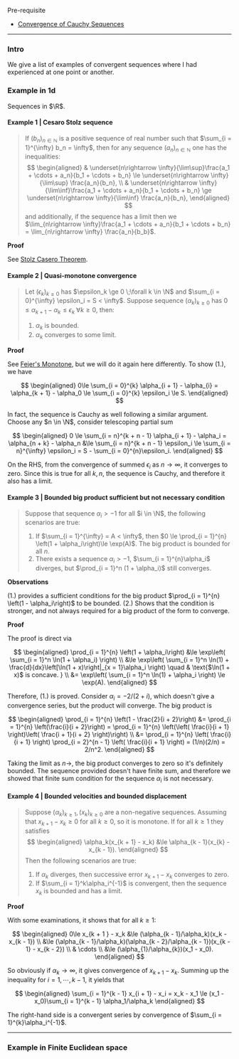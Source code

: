 
Pre-requisite 
- [Convergence of Cauchy Sequences](MATH%20000%20Math%20Essential/Analysis/Convergence%20of%20Cauchy%20Sequences.md)


---
### **Intro**

We give a list of examples of convergent sequences where I had experienced at one point or another. 



### **Example in 1d**

Sequences in $\R$. 

#### **Example 1 | Cesaro Stolz sequence**
> If $(b_n)_{n\in \mathbb N}$ is a positive sequence of real number such that $\sum_{i = 1}^{\infty} b_n = \infty$, then for any sequence $(a_n)_{n\in\mathbb N}$ one has the inequalities: 
> $$
> \begin{aligned}
>   & \underset{n\rightarrow \infty}{\lim\sup}\frac{a_1 + \cdots + a_n}{b_1 + \cdots + b_n} \le 
>   \underset{n\rightarrow \infty}{\lim\sup} \frac{a_n}{b_n}, 
>   \\ 
>   & \underset{n\rightarrow \infty}{\lim\inf}\frac{a_1 + \cdots + a_n}{b_1 + \cdots + b_n} \ge 
>   \underset{n\rightarrow \infty}{\lim\inf} \frac{a_n}{b_n}, 
> \end{aligned}
> $$
> and additionally, if the sequence has a limit then we $\lim_{n\rightarrow \infty}\frac{a_1 + \cdots + a_n}{b_1 + \cdots + b_n} = \lim_{n\rightarrow \infty} \frac{a_n}{b_b}$. 

**Proof**

See [Stolz Casero Theorem](MATH%20000%20Math%20Essential/Analysis/Stolz%20Casero%20Theorem.md). 


#### **Example 2 | Quasi-monotone convergence**
> Let $(\epsilon_k)_{k \ge 0}$ has $\epsilon_k \ge 0 \;\forall k \in \N$ and $\sum_{i = 0}^{\infty} \epsilon_i = S < \infty$. 
> Suppose sequence $(\alpha_k)_{k \ge 0}$ has $0 \le\alpha_{k + 1} - \alpha_k \le \epsilon_k \; \forall k \ge 0$, then: 
> 1. $\alpha_k$ is bounded. 
> 2. $\alpha_k$ converges to some limit. 

**Proof**

See [Fejer's Monotone](AMATH%20516%20Numerical%20Optimizations/Operators%20Theory/Fejer's%20Monotone.md), but we will do it again here differently. 
To show (1.), we have 

$$
\begin{aligned}
    0\le \sum_{i = 0}^{k} \alpha_{i + 1} - \alpha_{i} = \alpha_{k + 1} - \alpha_0 \le 
    \sum_{i = 0}^{k} \epsilon_i \le S. 
\end{aligned}
$$

In fact, the sequence is Cauchy as well following a similar argument. 
Choose any $n \in \N$, consider telescoping partial sum 

$$
\begin{aligned}
    0 \le \sum_{i = n}^{k + n - 1} \alpha_{i + 1} - \alpha_i
    = \alpha_{n + k} - \alpha_n 
    &\le \sum_{i = n}^{k + n - 1} \epsilon_i 
    \le \sum_{i = n}^{\infty} \epsilon_i = S - \sum_{i = 0}^{n}\epsilon_i. 
\end{aligned}
$$

On the RHS, from the convergence of summed $\epsilon_i$ as $n\rightarrow \infty$, it converges to zero. 
Since this is true for all $k, n$, the sequence is Cauchy, and therefore it also has a limit. 


#### **Example 3 | Bounded big product sufficient but not necessary condition**
> Suppose that sequence $\alpha_i > -1$ for all $i \in \N$, the following scenarios are true: 
> 1. If $\sum_{i = 1}^{\infty} = A < \infty$, then $0 \le \prod_{i = 1}^{n} \left(1 + \alpha_i\right)\le \exp(A)$. The big product is bounded for all $n$. 
> 2. There exists a sequence $\alpha_i > -1$, $\sum_{i = 1}^{n}\alpha_i$ diverges, but $\prod_{i = 1}^n (1 + \alpha_i)$ still converges. 

**Observations**

(1.) provides a sufficient conditions for the big product $\prod_{i = 1}^{n} \left(1 - \alpha_i\right)$ to be bounded. 
(2.) Shows that the condition is stronger, and not always required for a big product of the form to converge. 

**Proof**

The proof is direct via 

$$
\begin{aligned}
    \prod_{i = 1}^{n} \left(1 + \alpha_i\right)
    &\le \exp\left(
        \sum_{i = 1}^n \ln(1 + \alpha_i)
    \right)
    \\
    &\le \exp\left(
        \sum_{i = 1}^n \ln(1) + \frac{d}{dx}\left[\ln(1 + x)\right|_{x = 1}\alpha_i
    \right) \quad & \text{$\ln(1 + x)$ is concave. }
    \\
    &=
    \exp\left(
        \sum_{i = 1}^n \ln(1) + \alpha_i
    \right)
    \le \exp(A). 
\end{aligned}
$$

Therefore, (1.) is proved. 
Consider $\alpha_i = - 2/(2 + i)$, which doesn't give a convergence series, but the product will converge. 
The big product is 

$$
\begin{aligned}
    \prod_{i = 1}^{n} \left(1 - \frac{2}{i + 2}\right)
    &= \prod_{i = 1}^{n} \left(\frac{i}{i + 2}\right) = 
    \prod_{i = 1}^{n} \left(\left(
        \frac{i}{i + 1}
    \right)\left(
        \frac{i + 1}{i + 2}
    \right)\right)
    \\
    &= 
    \prod_{i = 1}^{n} \left(
        \frac{i}{i + 1}
    \right)
    \prod_{i = 2}^{n - 1} \left(
        \frac{i}{i + 1}
    \right)
    = (1/n)(2/n) = 2/n^2. 
\end{aligned}
$$

Taking the limit as $n \rightarrow$, the big product converges to zero so it's definitely bounded. 
The sequence provided doesn't have finite sum, and therefore we showed that finite sum condition for the sequence $\alpha_i$ is not necessary. 


#### **Example 4 | Bounded velocities and bounded displacement**
> Suppose $(\alpha_k)_{k \ge 1}, (x_k)_{k \ge 0}$ are a non-negative sequences. 
> Assuming that $x_{k + 1} - x_k \ge 0$ for all $k \ge 0$, so it is monotone.
> If for all $k \ge 1$ they satisfies
> $$
> \begin{aligned}
>     \alpha_k(x_{k + 1} - x_k) 
>     &\le 
>     \alpha_{k - 1}(x_{k} - x_{k - 1}). 
> \end{aligned}
> $$
> Then the following scenarios are true: 
> 1. If $\alpha_k$ diverges, then successive error $x_{k + 1} - x_k$ converges to zero. 
> 2. If $\sum_{i = 1}^k\alpha_i^{-1}$ is convergent, then the sequence $x_k$ is bounded and has a limit. 


**Proof**

With some examinations, it shows that for all $k \ge 1$: 

$$
\begin{aligned}
    0\le x_{k + 1 } - x_k &\le (\alpha_{k - 1}/\alpha_k)(x_k - x_{k - 1})
    \\
    &\le (\alpha_{k - 1}/\alpha_k)(\alpha_{k - 2}/\alpha_{k - 1})(x_{k - 1} - x_{k - 2})
    \\
    & \cdots
    \\
    &\le (\alpha_{1}/\alpha_{k})(x_1 - x_0). 
\end{aligned}
$$

So obviously if $\alpha_k \rightarrow \infty$, it gives convergence of $x_{k +1} - x_k$. 
Summing up the inequality for $i = 1, \cdots, k - 1$, it yields that 

$$
\begin{aligned}
    \sum_{i = 1}^{k - 1} x_{i + 1} - x_i = x_k - x_1 \le
    (x_1 - x_0)\sum_{i = 1}^{k - 1} \alpha_1/\alpha_k
\end{aligned}
$$

The right-hand side is a convergent series by convergence of $\sum_{i = 1}^{k}\alpha_i^{-1}$. 


---
### **Example in Finite Euclidean space**


